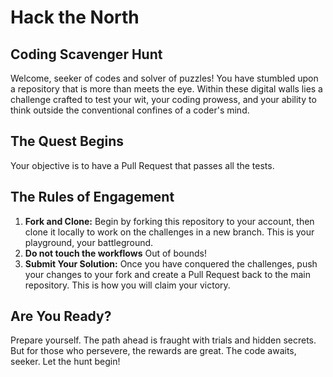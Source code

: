 # Hack the North
## Coding Scavenger Hunt

Welcome, seeker of codes and solver of puzzles! You have stumbled upon a repository that is more than meets the eye. Within these digital walls lies a challenge crafted to test your wit, your coding prowess, and your ability to think outside the conventional confines of a coder's mind.

## The Quest Begins
Your objective is to have a Pull Request that passes all the tests.

## The Rules of Engagement
1. **Fork and Clone:** Begin by forking this repository to your account, then clone it locally to work on the challenges in a new branch. This is your playground, your battleground.
2. **Do not touch the workflows** Out of bounds!
3. **Submit Your Solution:** Once you have conquered the challenges, push your changes to your fork and create a Pull Request back to the main repository. This is how you will claim your victory.

## Are You Ready?
Prepare yourself. The path ahead is fraught with trials and hidden secrets. But for those who persevere, the rewards are great. The code awaits, seeker. Let the hunt begin!
